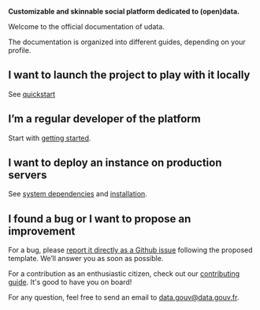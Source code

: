 **Customizable and skinnable social platform dedicated to (open)data.**

Welcome to the official documentation of udata. 

The documentation is organized into different guides, depending on your profile.

## I want to launch the project to play with it locally

See [quickstart](quickstart.md)

## I’m a regular developer of the platform

Start with [getting started](getting-started.md).

## I want to deploy an instance on production servers

See [system dependencies](system-dependencies.md) and [installation](installation.md).

## I found a bug or I want to propose an improvement

For a bug, please [report it directly as a Github issue][github-new-issue] following the proposed template. We’ll answer you as soon as possible.

For a contribution as an enthusiastic citizen, check out our [contributing guide](contributing-guide.md). It's good to have you on board!

For any question, feel free to send an email to [data.gouv@data.gouv.fr](mailto:data.gouv@data.gouv.fr).

[data-gouv-fr]: https://www.data.gouv.fr/
[data-gouv-lu-repository]: https://github.com/opendatalu/gouvlu
[github-new-issue]: https://github.com/opendatateam/udata/issues/new
[docker images]: https://github.com/opendatateam/docker-udata
